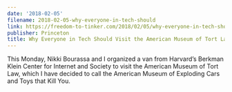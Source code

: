 ```yaml
---
date: '2018-02-05'
filename: 2018-02-05-why-everyone-in-tech-should
link: https://freedom-to-tinker.com/2018/02/05/why-everyone-in-tech-should-visit-the-american-museum-of-tort-law/
publisher: Princeton
title: Why Everyone in Tech Should Visit the American Museum of Tort Law
---
```


This Monday, Nikki Bourassa and I organized a van from Harvard&#8217;s Berkman Klein Center for Internet and Society to visit the American Museum of Tort Law, which I have decided to call the American Museum of Exploding Cars and Toys that Kill You.
